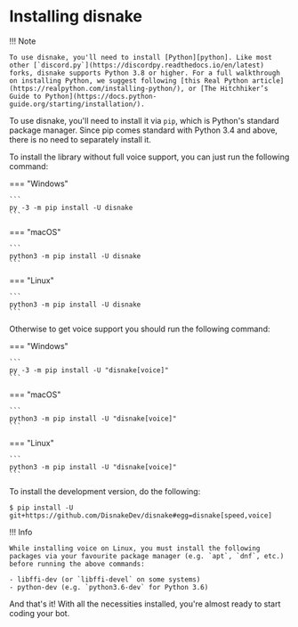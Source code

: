 # Installing disnake

!!! Note

    To use disnake, you'll need to install [Python][python]. Like most other [`discord.py`](https://discordpy.readthedocs.io/en/latest) forks, disnake supports Python 3.8 or higher. For a full walkthrough on installing Python, we suggest following [this Real Python article](https://realpython.com/installing-python/), or [The Hitchhiker’s Guide to Python](https://docs.python-guide.org/starting/installation/).

To use disnake, you'll need to install it via `pip`, which is Python's standard package manager. Since pip comes
standard with Python 3.4 and above, there is no need to separately install it.

To install the library without full voice support, you can just run the following command:

=== "Windows"

    ```
    py -3 -m pip install -U disnake
    ```

=== "macOS"

    ```
    python3 -m pip install -U disnake
    ```

=== "Linux"

    ```
    python3 -m pip install -U disnake
    ```

Otherwise to get voice support you should run the following command:

=== "Windows"

    ```
    py -3 -m pip install -U "disnake[voice]"
    ```

=== "macOS"

    ```
    python3 -m pip install -U "disnake[voice]"
    ```

=== "Linux"

    ```
    python3 -m pip install -U "disnake[voice]"
    ```

To install the development version, do the following:

```
$ pip install -U git+https://github.com/DisnakeDev/disnake#egg=disnake[speed,voice]
```

!!! Info

    While installing voice on Linux, you must install the following packages via your favourite package manager (e.g. `apt`, `dnf`, etc.) before running the above commands:

    - libffi-dev (or `libffi-devel` on some systems)
    - python-dev (e.g. `python3.6-dev` for Python 3.6)

And that's it! With all the necessities installed, you're almost ready to start coding your bot.

[python]: https://www.python.org/downloads/
[brew]: https://brew.sh/
[opensource-linux]: https://opensource.com/article/20/4/install-python-linux
